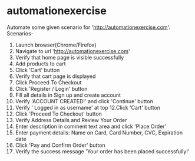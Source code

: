 # automationexercise
Automate some given scenario for 'http://automationexercise.com'. Scenarios-
1. Launch browser(Chrome/Firefox)
2. Navigate to url 'http://automationexercise.com'
3. Verify that home page is visible successfully
4. Add products to cart
5. Click 'Cart' button
6. Verify that cart page is displayed
7. Click Proceed To Checkout
8. Click 'Register / Login' button
9. Fill all details in Sign up and create account
10. Verify 'ACCOUNT CREATED!' and click 'Continue' button
11. Verify ' Logged in as username' at top
12.Click 'Cart' button
13. Click 'Proceed To Checkout' button
14. Verify Address Details and Review Your Order
15. Enter description in comment text area and click 'Place Order'
16. Enter payment details: Name on Card, Card Number, CVC, Expiration date
17. Click 'Pay and Confirm Order' button
18. Verify the success message 'Your order has been placed successfully!'
